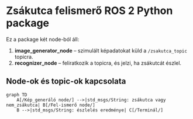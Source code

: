 # Zsákutca felismerő ROS 2 Python package

Ez a package két node-ból áll:

1. **image_generator_node** – szimulált képadatokat küld a `/zsakutca_topic` topicra.
2. **recognizer_node** – feliratkozik a topicra, és jelzi, ha zsákutcát észlel.

## Node-ok és topic-ok kapcsolata

```mermaid
graph TD
    A[/Kép_generáló node/] -->|std_msgs/String: zsákutca vagy nem_zsákutca| B[/Fel-ismerő node/]
    B -->|std_msgs/String: észlelés eredménye| C[/Terminál/]

